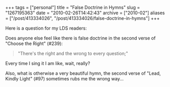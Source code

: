+++
tags = ["personal"]
title = "False Doctrine in Hymns"
slug = "1267195363"
date = "2010-02-26T14:42:43"
archive = ["2010-02"]
aliases = ["/post/413334026", "/post/413334026/false-doctrine-in-hymns"]
+++

Here is a question for my LDS readers:

Does anyone else feel like there is false doctrine in the second verse of
"Choose the Right" (#239):

> "There's the right and the wrong to every question;"

Every time I sing it I am like, wait, really?

Also, what is otherwise a very beautiful hymn, the second verse of "Lead,
Kindly Light" (#97) sometimes rubs me the wrong way...

